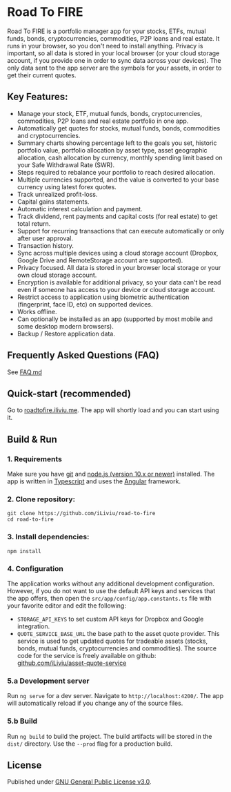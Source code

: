 # Road To FIRE
Road To FIRE is a portfolio manager app for your stocks, ETFs, mutual funds, bonds, cryptocurrencies, commodities, P2P loans and real estate. It runs in your browser, so you don't need to install anything. Privacy is important, so all data is stored in your local browser (or your cloud storage account, if you provide one in order to sync data across your devices). The only data sent to the app server are the symbols for your assets, in order to get their current quotes.

## Key Features:
* Manage your stock, ETF, mutual funds, bonds, cryptocurrencies, commodities, P2P loans and real estate portfolio in one app. 
* Automatically get quotes for stocks, mutual funds, bonds, commodities and cryptocurrencies.
* Summary charts showing percentage left to the goals you set, historic portfolio value, portfolio allocation by asset type, asset geographic allocation, cash allocation by currency, monthly spending limit based on your Safe Withdrawal Rate (SWR).
* Steps required to rebalance your portfolio to reach desired allocation.
* Multiple currencies supported, and the value is converted to your base currency using latest forex quotes.
* Track unrealized profit-loss.
* Capital gains statements.
* Automatic interest calculation and payment.
* Track dividend, rent payments and capital costs (for real estate) to get total return.
* Support for recurring transactions that can execute automatically or only after user approval.
* Transaction history.
* Sync across multiple devices using a cloud storage account (Dropbox, Google Drive and RemoteStorage account are supported).
* Privacy focused. All data is stored in your browser local storage or your own cloud storage account. 
* Encryption is available for additional privacy, so your data can't be read even if someone has access to your device or cloud storage account.
* Restrict access to application using biometric authentication (fingerprint, face ID, etc) on supported devices.
* Works offline.
* Can optionally be installed as an app (supported by most mobile and some desktop modern browsers).
* Backup / Restore application data.

## Frequently Asked Questions (FAQ)
See [FAQ.md](FAQ.md)

## Quick-start (recommended)
Go to [roadtofire.iliviu.me](https://roadtofire.iliviu.me). The app will shortly load and you can start using it.

## Build & Run
### 1. Requirements
Make sure you have [git](https://git-scm.com/) and [node.js (version 10.x or newer)](https://nodejs.org/) installed. The app is written in [Typescript](https://www.typescriptlang.org/) and uses the [Angular](https://angular.io/) framework.

### 2. Clone repository:
```
git clone https://github.com/iLiviu/road-to-fire
cd road-to-fire
```

### 3. Install dependencies:
```
npm install
```

### 4. Configuration
The application works without any additional development configuration. However, if you do not want to use the default API keys and services that the app offers, then open the `src/app/config/app.constants.ts` file with your favorite editor and edit the following:
* `STORAGE_API_KEYS` to set custom API keys for Dropbox and Google integration. 
* `QUOTE_SERVICE_BASE_URL` the base path to the asset quote provider. This service is used to get updated quotes for tradeable assets (stocks, bonds, mutual funds, cryptocurrencies and commodities). The source code for the service is freely available on github: [github.com/iLiviu/asset-quote-service](https://github.com/iLiviu/asset-quote-service)

### 5.a Development server

Run `ng serve` for a dev server. Navigate to `http://localhost:4200/`. The app will automatically reload if you change any of the source files.

### 5.b Build

Run `ng build` to build the project. The build artifacts will be stored in the `dist/` directory. Use the `--prod` flag for a production build.

## License
Published under [GNU General Public License v3.0](https://www.gnu.org/licenses/gpl-3.0.en.html).